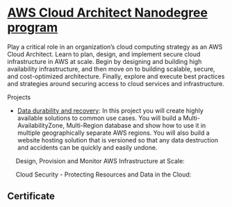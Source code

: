 # [AWS Cloud Architect Nanodegree program](https://www.udacity.com/course/aws-cloud-architect-nanodegree--nd063)
Play a critical role in an organization’s cloud computing strategy as an AWS Cloud Architect. Learn to plan, design, and implement secure cloud infrastructure in AWS at scale. Begin by designing and building high availability infrastructure, and then move on to building scalable, secure, and cost-optimized architecture. Finally, explore and execute best practices and strategies around securing access to cloud services and infrastructure.

Projects

- [Data durability and recovery](./design-for-availability-resilience-reliability): In this project you will create highly available solutions to common use cases. You will build a Multi-AvailabilityZone, Multi-Region database and show how to use it in multiple geographically separate AWS regions. You will also build a website hosting solution that is versioned so that any data destruction and accidents can be quickly and easily undone.


&nbsp;&nbsp;&nbsp;&nbsp; Design, Provision and Monitor AWS Infrastructure at Scale: 

&nbsp;&nbsp;&nbsp;&nbsp; Cloud Security - Protecting Resources and Data in the Cloud: 



## Certificate



```python

```
